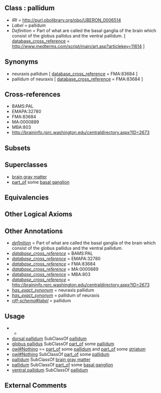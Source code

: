
## Class : pallidum

 * *IRI* = http://purl.obolibrary.org/obo/UBERON_0006514
 * *Label* = pallidum
 * *Definition* = Part of what are called the basal ganglia of the brain which consist of the globus pallidus and the ventral pallidum. [ [database_cross_reference](../../ef/oboInOwl#hasDbXref.md) = http://www.medterms.com/script/main/art.asp?articlekey=11614 ]

## Synonyms

 * neuraxis pallidum [ [database_cross_reference](../../ef/oboInOwl#hasDbXref.md) = FMA:83684 ]
 * pallidum of neuraxis [ [database_cross_reference](../../ef/oboInOwl#hasDbXref.md) = FMA:83684 ]

## Cross-references

 * BAMS:PAL
 * EMAPA:32780
 * FMA:83684
 * MA:0000889
 * MBA:803
 * http://braininfo.rprc.washington.edu/centraldirectory.aspx?ID=2673

## Subsets


## Superclasses

 * [brain gray matter](../../UBERON/28/UBERON_0003528.md)
 * [part_of](../../BFO/50/BFO_0000050.md) some [basal ganglion](../../UBERON/20/UBERON_0002420.md)

## Equivalencies


## Other Logical Axioms


## Other Annotations

 * *[definition](../../IAO/15/IAO_0000115.md)* = Part of what are called the basal ganglia of the brain which consist of the globus pallidus and the ventral pallidum.
 * *[database_cross_reference](../../ef/oboInOwl#hasDbXref.md)* = BAMS:PAL
 * *[database_cross_reference](../../ef/oboInOwl#hasDbXref.md)* = EMAPA:32780
 * *[database_cross_reference](../../ef/oboInOwl#hasDbXref.md)* = FMA:83684
 * *[database_cross_reference](../../ef/oboInOwl#hasDbXref.md)* = MA:0000889
 * *[database_cross_reference](../../ef/oboInOwl#hasDbXref.md)* = MBA:803
 * *[database_cross_reference](../../ef/oboInOwl#hasDbXref.md)* = http://braininfo.rprc.washington.edu/centraldirectory.aspx?ID=2673
 * *[has_exact_synonym](../../ym/oboInOwl#hasExactSynonym.md)* = neuraxis pallidum
 * *[has_exact_synonym](../../ym/oboInOwl#hasExactSynonym.md)* = pallidum of neuraxis
 * *[rdf-schema#label](../../el/rdf-schema#label.md)* = pallidum

## Usage

 * -
 * [dorsal pallidum](../../UBERON/16/UBERON_0006516.md) SubClassOf [pallidum](../../UBERON/14/UBERON_0006514.md)
 * [globus pallidus](../../UBERON/75/UBERON_0001875.md) SubClassOf [part_of](../../BFO/50/BFO_0000050.md) some [pallidum](../../UBERON/14/UBERON_0006514.md)
 * [owl#Nothing](../../ng/owl#Nothing.md) == [part_of](../../BFO/50/BFO_0000050.md) some [pallidum](../../UBERON/14/UBERON_0006514.md) and [part_of](../../BFO/50/BFO_0000050.md) some [striatum](../../UBERON/35/UBERON_0002435.md)
 * [owl#Nothing](../../ng/owl#Nothing.md) SubClassOf [part_of](../../BFO/50/BFO_0000050.md) some [pallidum](../../UBERON/14/UBERON_0006514.md)
 * [pallidum](../../UBERON/14/UBERON_0006514.md) SubClassOf [brain gray matter](../../UBERON/28/UBERON_0003528.md)
 * [pallidum](../../UBERON/14/UBERON_0006514.md) SubClassOf [part_of](../../BFO/50/BFO_0000050.md) some [basal ganglion](../../UBERON/20/UBERON_0002420.md)
 * [ventral pallidum](../../UBERON/78/UBERON_0002778.md) SubClassOf [pallidum](../../UBERON/14/UBERON_0006514.md)

## External Comments

